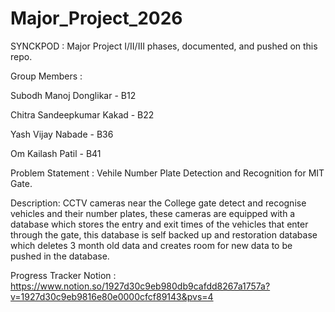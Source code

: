 # Major_Project_2026
SYNCKPOD : Major Project I/II/III phases, documented, and pushed on this repo.

Group Members :

Subodh Manoj Donglikar - B12

Chitra Sandeepkumar Kakad - B22

Yash Vijay Nabade - B36

Om Kailash Patil - B41

Problem Statement : Vehile Number Plate Detection and Recognition for MIT Gate.

Description: CCTV cameras near the College gate detect and recognise vehicles and their number plates, these
cameras are equipped with a database which stores the entry and exit times of the vehicles that enter through the gate,
this database is self backed up and restoration database which deletes 3 month old data and creates room for new data to be pushed in the database.

Progress Tracker Notion : https://www.notion.so/1927d30c9eb980db9cafdd8267a1757a?v=1927d30c9eb9816e80e0000cfcf89143&pvs=4
